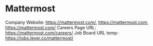 # Mattermost

Company Website: https://mattermost.com/, https://mattermost.com, https://mattermost.com/
Careers Page URL: https://mattermost.com/careers/
Job Board URL temp: https://jobs.lever.co/mattermost/